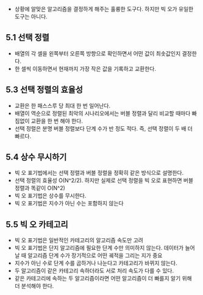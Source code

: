- 상황에 알맞은 알고리즘을 결정하게 해주는 훌륭한 도구다. 하지만 빅 오가 유일한 도구는 아니다.

## 5.1 선택 정렬
- 배열의 각 셀을 왼쪽부터 오른쪽 방향으로 확인하면서 어떤 값이 최솟값인지 결정한다.
- 한 셀씩 이동하면서 현재까지 가장 작은 값을 기록하고 교환한다.

## 5.3 선택 정렬의 효율성
- 교환은 한 패스스루 당 최대 한 번 일어난다.
- 배열이 역순으로 정렬된 최악의 시나리오에서는 버블 정렬과 달리 비교할 때마다 빠짐없이 교환을 한 번 해야 한다.
- 선택 정렬은 분명 버블 정렬보다 단계 수가 반 정도 적다. 즉, 선택 정렬이 두 배 더 빠르다.

## 5.4 상수 무시하기
- 빅 오 표기법에서는 선택 정렬과 버블 정렬을 정확히 같은 방식으로 설명한다.
- 선택 정렬의 효율성 O(N^2/2). 하지만 실제로 선택 정렬을 빅 오로 표현하면 버블 정렬과 똑같이 O(N^2)
- 빅 오 표기법은 상수를 무시한다.
- 빅 오 표기법은 지수가 아닌 수는 포함하지 않는다

## 5.5 빅 오 카테고리
- 빅 오 표기법은 일반적인 카테고리의 알고리즘 속도만 고려
- 빅 오 표기법은 단지 알고리즘에 필요한 단계 수만 의미하지 않는다. 데이터가 늘어날 때 알고리즘 단계 수가 장기적으로 어떤 궤적을 그리는 지가 중요
- 지수가 아닌 수로 단계 수를 곱하거나 나눈다고 카테고리가 바뀌지 않는다.
- 두 알고리즘이 같은 카테고리 속하더라도 서로 처리 속도가 다를 수 있다.
- 같은 카테고리에 속하는 두 알고리즘이라면 어떤 알고리즘이 더 빠를지 알기 위해 더 분석해야 한다.
